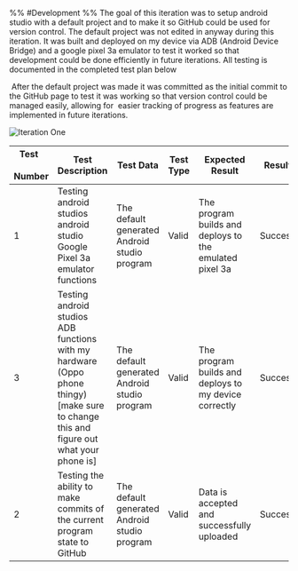 %%
#Development 
%%
The goal of this iteration was to setup android studio with a default project and to make it so GitHub could be used for version control. The default project was not edited in anyway during this iteration. It was built and deployed on my device via ADB (Android Device Bridge) and a google pixel 3a emulator to test it worked so that development could be done efficiently in future iterations. All testing is documented in the completed test plan below 

 After the default project was made it was committed as the initial commit to the GitHub page to test it was working so that version control could be managed easily, allowing for
 easier tracking of progress as features are implemented in future iterations.

![Iteration One](/iteration1.png)

| Test  <br><br>Number | Test Description                                                                                                                        | Test Data                                    | Test Type | Expected Result                                         | Result  |
| -------------------- | --------------------------------------------------------------------------------------------------------------------------------------- | -------------------------------------------- | --------- | ------------------------------------------------------- | ------- |
| 1                    | Testing android studios android studio Google Pixel 3a emulator functions                                                               | The default generated Android studio program | Valid     | The program builds and deploys to the emulated pixel 3a | Success |
| 3                    | Testing android studios ADB functions with my hardware (Oppo phone thingy) [make sure to change this and figure out what your phone is] | The default generated Android studio program | Valid     | The program builds and deploys to my device correctly   | Success |
| 2                    | Testing the ability to make commits of the current program state to GitHub                                                              | The default generated Android studio program | Valid     | Data is accepted and successfully uploaded              | Success |
